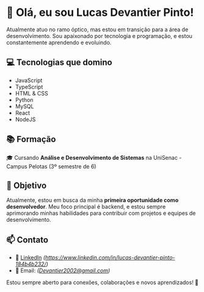 # 👋 Olá, eu sou Lucas Devantier Pinto!

Atualmente atuo no ramo óptico, mas estou em transição para a área de desenvolvimento. Sou apaixonado por tecnologia e programação, e estou constantemente aprendendo e evoluindo.

## 💻 Tecnologias que domino
- JavaScript
- TypeScript
- HTML & CSS
- Python
- MySQL
- React
- NodeJS

## 📚 Formação
🎓 Cursando **Análise e Desenvolvimento de Sistemas** na UniSenac - Campus Pelotas (3º semestre de 6)

## 🎯 Objetivo
Atualmente, estou em busca da minha **primeira oportunidade como desenvolvedor**. Meu foco principal é backend, e estou sempre aprimorando minhas habilidades para contribuir com projetos e equipes de desenvolvimento.

## 📫 Contato
- 💼 [LinkedIn](#) *(https://www.linkedin.com/in/lucas-devantier-pinto-184b4b232/)*
- 📧 Email: *(Devantier2002@gmail.com)*

Estou sempre aberto para conexões, colaborações e novos aprendizados! 🚀
